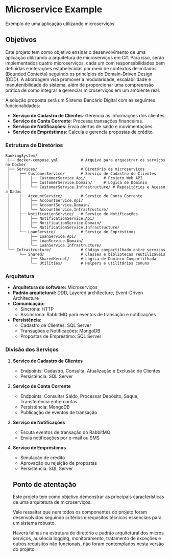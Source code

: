 # Microservice Example
Exemplo de uma aplicação utilizando microserviços

## Objetivos
Este projeto tem como objetivo ensinar o desenvolvimento de uma aplicação utilizando a arquitetura de microserviços em C#. Para isso, serão implementados quatro microserviços, cada um com responsabilidades bem definidas e interações estabelecidas por meio de contextos delimitados (Bounded Contexts) seguindo os princípios do Domain-Driven Design (DDD). A abordagem visa promover a modularidade, escalabilidade e manutenibilidade do sistema, além de proporcionar uma compreensão prática de como integrar e gerenciar microserviços em um ambiente real.

A solução proposta será um Sistema Bancário Digital com as seguintes funcionalidades:
- **Serviço de Cadastro de Clientes**: Gerencia as informações dos clientes.
- **Serviço de Conta Corrente**: Processa transações financeiras.
- **Serviço de Notificações**: Envia alertas de saldo e movimentações.
- **Serviço de Empréstimos**: Calcula e gerencia propostas de crédito.

### Estrutura de Diretórios
``` 
BankingSystem/
 ├── docker-compose.yml          # Arquivo para orquestrar os serviços no Docker
 ├── Services/                   # Diretório de microserviços
 │    ├── CustomerService/       # Serviço de Cadastro de Clientes
 │    │    ├── CustomerService.Api/        # Projeto Web API
 │    │    ├── CustomerService.Domain/     # Lógica de Domínio
 │    │    └── CustomerService.Infrastructure/ # Repositórios e Acesso a Dados
 │    ├── AccountService/        # Serviço de Conta Corrente
 │    │    ├── AccountService.Api/
 │    │    ├── AccountService.Domain/
 │    │    └── AccountService.Infrastructure/
 │    ├── NotificationService/   # Serviço de Notificações
 │    │    ├── NotificationService.Api/
 │    │    ├── NotificationService.Domain/
 │    │    └── NotificationService.Infrastructure/
 │    └── LoanService/           # Serviço de Empréstimos
 │         ├── LoanService.Api/
 │         ├── LoanService.Domain/
 │         └── LoanService.Infrastructure/
 └── Infrastructure/             # Código compartilhado entre serviços
      └── Shared/                # Classes e bibliotecas reutilizáveis
           ├── SharedKernel/     # Lógica de Domínio Compartilhada
           └── Utilities/        # Helpers e utilitários comuns

``` 


### **Arquitetura**

- **Arquitetura do software:** Microserviços
- **Padrão arquitetural:** DDD, Layered architecture, Event-Driven Architecture
- **Comunicação:**
    - Sincrona: HTTP
    - Assíncrona: RabbitMQ para eventos de transação e notificações
- **Persistência:**
    - Cadastro de Clientes: SQL Server
    - Transações e Notificações: MongoDB
    - Propostas de Empréstimo: SQL Server

### **Divisão dos Serviços**

1. **Serviço de Cadastro de Clientes**
    - Endpoints: Cadastro, Consulta, Atualização e Exclusão de Clientes
    - Persistência: SQL Server
2. **Serviço de Conta Corrente**
    - Endpoints: Consultar Saldo, Processar Depósito, Saque, Transferência entre contas
    - Persistência: MongoDB
    - Publicação de eventos de transação
3. **Serviço de Notificações**
    - Escuta eventos de transação do RabbitMQ
    - Envia notificações por e-mail ou SMS
4. **Serviço de Empréstimos**
    - Simulação de crédito
    - Aprovação ou rejeição de propostas
    - Persistência: SQL Server


    ## Ponto de atentação
    Este projeto tem como objetivo demonstrar as principais características de uma arquitetura de microserviços.
    
    Vale ressaltar que nem todos os componentes do projeto foram desenvolvidos seguindo critérios e requisitos técnicos essenciais para um sistema robusto.
    
    Haverá falhas na estrutura de diretório e padrão arquitetural dos micros serviços, ausência logging, monitoramento, tratamento de exceções e outros requisitos não funcionais, não foram contemplados nesta versão do projeto.